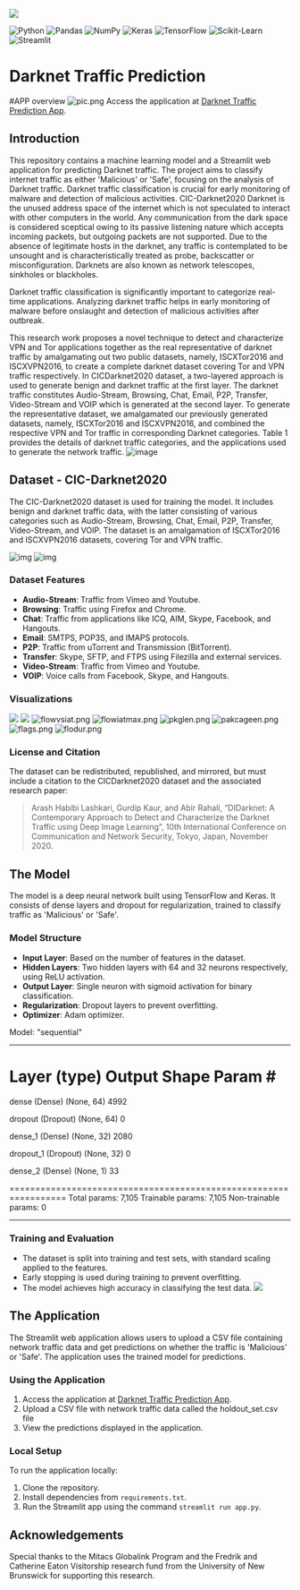 ![](https://consumerfed.org/wp-content/uploads/2019/03/Dark-Web-Monitoring.jpg)

![Python](https://img.shields.io/badge/Python-3.8-blue?style=flat&logo=python&logoColor=white)
![Pandas](https://img.shields.io/badge/Pandas-1.3.4-blue?style=flat&logo=pandas&logoColor=white)
![NumPy](https://img.shields.io/badge/NumPy-1.21.2-blue?style=flat&logo=numpy&logoColor=white)
![Keras](https://img.shields.io/badge/Keras-2.8.0-red?style=flat&logo=keras&logoColor=white)
![TensorFlow](https://img.shields.io/badge/TensorFlow-2.7.0-orange?style=flat&logo=tensorflow&logoColor=white)
![Scikit-Learn](https://img.shields.io/badge/Scikit_Learn-1.0.2-green?style=flat&logo=scikit-learn&logoColor=white)
![Streamlit](https://img.shields.io/badge/Streamlit-1.0.0-red?style=flat&logo=streamlit&logoColor=white)


# Darknet Traffic Prediction

#APP overview
![pic.png](https://github.com/abh2050/cybersecurity/blob/main/pic.png)
Access the application at [Darknet Traffic Prediction App](https://darknetdetect.streamlit.app/).


## Introduction
This repository contains a machine learning model and a Streamlit web application for predicting Darknet traffic. The project aims to classify internet traffic as either 'Malicious' or 'Safe', focusing on the analysis of Darknet traffic. Darknet traffic classification is crucial for early monitoring of malware and detection of malicious activities.
CIC-Darknet2020
Darknet is the unused address space of the internet which is not speculated to interact with other computers in the world. Any communication from the dark space is considered sceptical owing to its passive listening nature which accepts incoming packets, but outgoing packets are not supported. Due to the absence of legitimate hosts in the darknet, any traffic is contemplated to be unsought and is characteristically treated as probe, backscatter or misconfiguration. Darknets are also known as network telescopes, sinkholes or blackholes.

Darknet traffic classification is significantly important to categorize real-time applications. Analyzing darknet traffic helps in early monitoring of malware before onslaught and detection of malicious activities after outbreak.

This research work proposes a novel technique to detect and characterize VPN and Tor applications together as the real representative of darknet traffic by amalgamating out two public datasets, namely, ISCXTor2016 and ISCXVPN2016, to create a complete darknet dataset covering Tor and VPN traffic respectively. In CICDarknet2020 dataset, a two-layered approach is used to generate benign and darknet traffic at the first layer. The darknet traffic constitutes Audio-Stream, Browsing, Chat, Email, P2P, Transfer, Video-Stream and VOIP which is generated at the second layer. To generate the representative dataset, we amalgamated our previously generated datasets, namely, ISCXTor2016 and ISCXVPN2016, and combined the respective VPN and Tor traffic in corresponding Darknet categories. Table 1 provides the details of darknet traffic categories, and the applications used to generate the network traffic.
![image](https://www.investopedia.com/thmb/1hG4u1nwWnYnljZkoGq3dh7046o=/1500x0/filters:no_upscale():max_bytes(150000):strip_icc()/dark-web-4198212-bdd6dd31665e440789a47bd7f2b14460.jpg)

## Dataset - CIC-Darknet2020
The CIC-Darknet2020 dataset is used for training the model. It includes benign and darknet traffic data, with the latter consisting of various categories such as Audio-Stream, Browsing, Chat, Email, P2P, Transfer, Video-Stream, and VOIP. The dataset is an amalgamation of ISCXTor2016 and ISCXVPN2016 datasets, covering Tor and VPN traffic. 

![img](https://github.com/abh2050/cybersecurity/blob/main/benign_vs_Malicious.png)
![img](https://github.com/abh2050/cybersecurity/blob/main/traffic.png)


### Dataset Features
- **Audio-Stream**: Traffic from Vimeo and Youtube.
- **Browsing**: Traffic using Firefox and Chrome.
- **Chat**: Traffic from applications like ICQ, AIM, Skype, Facebook, and Hangouts.
- **Email**: SMTPS, POP3S, and IMAPS protocols.
- **P2P**: Traffic from uTorrent and Transmission (BitTorrent).
- **Transfer**: Skype, SFTP, and FTPS using Filezilla and external services.
- **Video-Stream**: Traffic from Vimeo and Youtube.
- **VOIP**: Voice calls from Facebook, Skype, and Hangouts.

### Visualizations
![](https://github.com/abh2050/cybersecurity/blob/main/flow%20vs%20packet.png)
![](https://github.com/abh2050/cybersecurity/blob/main/corelation.png)
![flowvsiat.png](https://github.com/abh2050/cybersecurity/blob/main/flowvsiat.png)
![flowiatmax.png](https://github.com/abh2050/cybersecurity/blob/main/flowiatmax.png)
![pkglen.png](https://github.com/abh2050/cybersecurity/blob/main/pkglen.png)
![pakcageen.png](https://github.com/abh2050/cybersecurity/blob/main/pakcageen.png)
![flags.png](https://github.com/abh2050/cybersecurity/blob/main/flags.png)
![flodur.png](https://github.com/abh2050/cybersecurity/blob/main/flodur.png)


### License and Citation
The dataset can be redistributed, republished, and mirrored, but must include a citation to the CICDarknet2020 dataset and the associated research paper:

> Arash Habibi Lashkari, Gurdip Kaur, and Abir Rahali, “DIDarknet: A Contemporary Approach to Detect and Characterize the Darknet Traffic using Deep Image Learning”, 10th International Conference on Communication and Network Security, Tokyo, Japan, November 2020.

## The Model
The model is a deep neural network built using TensorFlow and Keras. It consists of dense layers and dropout for regularization, trained to classify traffic as 'Malicious' or 'Safe'.

### Model Structure
- **Input Layer**: Based on the number of features in the dataset.
- **Hidden Layers**: Two hidden layers with 64 and 32 neurons respectively, using ReLU activation.
- **Output Layer**: Single neuron with sigmoid activation for binary classification.
- **Regularization**: Dropout layers to prevent overfitting.
- **Optimizer**: Adam optimizer.

Model: "sequential"
_________________________________________________________________
 Layer (type)                Output Shape              Param #   
=================================================================
 dense (Dense)               (None, 64)                4992      
                                                                 
 dropout (Dropout)           (None, 64)                0         
                                                                 
 dense_1 (Dense)             (None, 32)                2080      
                                                                 
 dropout_1 (Dropout)         (None, 32)                0         
                                                                 
 dense_2 (Dense)             (None, 1)                 33        
                                                                 
=================================================================
Total params: 7,105
Trainable params: 7,105
Non-trainable params: 0
_________________________________________________________________

### Training and Evaluation
- The dataset is split into training and test sets, with standard scaling applied to the features.
- Early stopping is used during training to prevent overfitting.
- The model achieves high accuracy in classifying the test data.
![](https://github.com/abh2050/cybersecurity/blob/main/training%20val.png)

## The Application
The Streamlit web application allows users to upload a CSV file containing network traffic data and get predictions on whether the traffic is 'Malicious' or 'Safe'. The application uses the trained model for predictions.

### Using the Application
1. Access the application at [Darknet Traffic Prediction App](https://darknetdetect.streamlit.app/).
2. Upload a CSV file with network traffic data called the holdout_set.csv file
3. View the predictions displayed in the application.

### Local Setup
To run the application locally:
1. Clone the repository.
2. Install dependencies from `requirements.txt`.
3. Run the Streamlit app using the command `streamlit run app.py`.

## Acknowledgements
Special thanks to the Mitacs Globalink Program and the Fredrik and Catherine Eaton Visitorship research fund from the University of New Brunswick for supporting this research.
